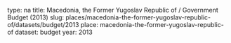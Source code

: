 type: na
title: Macedonia, the Former Yugoslav Republic of / Government Budget (2013)
slug: places/macedonia-the-former-yugoslav-republic-of/datasets/budget/2013
place: macedonia-the-former-yugoslav-republic-of
dataset: budget
year: 2013

